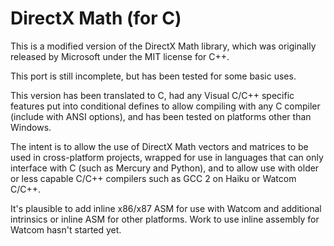 DirectX Math (for C)
====================

This is a modified version of the DirectX Math library, which was originally
released by Microsoft under the MIT license for C++.

This port is still incomplete, but has been tested for some basic uses.

This version has been translated to C, had any Visual C/C++ specific
features put into conditional defines to allow compiling with any C compiler
(include with ANSI options), and has been tested on platforms other than
Windows.

The intent is to allow the use of DirectX Math vectors and matrices to be
used in cross-platform projects, wrapped for use in languages that can only
interface with C (such as Mercury and Python), and to allow use with older
or less capable C/C++ compilers such as GCC 2 on Haiku or Watcom C/C++.

It's plausible to add inline x86/x87 ASM for use with Watcom and additional
intrinsics or inline ASM for other platforms. Work to use inline assembly
for Watcom hasn't started yet.

